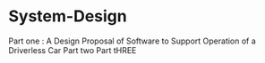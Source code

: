 # System-Design
Part one :  A Design Proposal of Software to Support Operation of a Driverless Car 
Part two
Part tHREE
